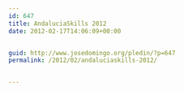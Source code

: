 ```yaml
---
id: 647
title: AndaluciaSkills 2012
date: 2012-02-17T14:06:09+00:00


guid: http://www.josedomingo.org/pledin/?p=647
permalink: /2012/02/andaluciaskills-2012/


---
```

